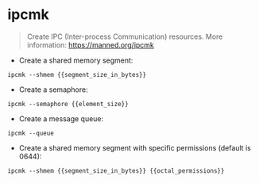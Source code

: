 # ipcmk

> Create IPC (Inter-process Communication) resources.
> More information: <https://manned.org/ipcmk>

- Create a shared memory segment:

`ipcmk --shmem {{segment_size_in_bytes}}`

- Create a semaphore:

`ipcmk --semaphore {{element_size}}`

- Create a message queue:

`ipcmk --queue`

- Create a shared memory segment with specific permissions (default is 0644):

`ipcmk --shmem {{segment_size_in_bytes}} {{octal_permissions}}`
